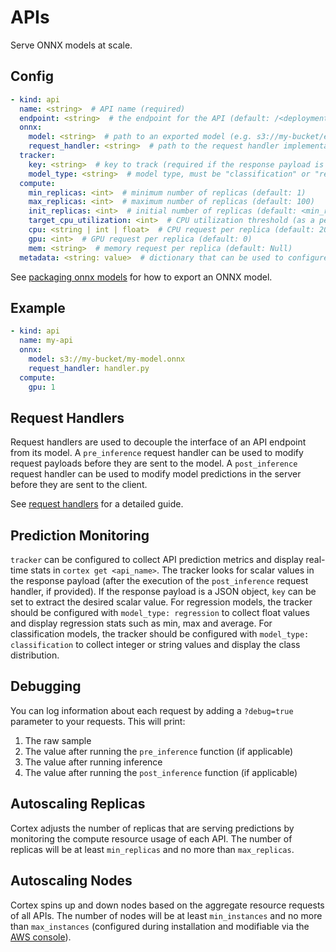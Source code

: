 # APIs

Serve ONNX models at scale.

## Config

```yaml
- kind: api
  name: <string>  # API name (required)
  endpoint: <string>  # the endpoint for the API (default: /<deployment_name>/<api_name>)
  onnx:
    model: <string>  # path to an exported model (e.g. s3://my-bucket/exported_model.onnx) (required)
    request_handler: <string>  # path to the request handler implementation file, relative to the cortex root (optional)
  tracker:
    key: <string>  # key to track (required if the response payload is a JSON object)
    model_type: <string>  # model type, must be "classification" or "regression" (required)
  compute:
    min_replicas: <int>  # minimum number of replicas (default: 1)
    max_replicas: <int>  # maximum number of replicas (default: 100)
    init_replicas: <int>  # initial number of replicas (default: <min_replicas>)
    target_cpu_utilization: <int>  # CPU utilization threshold (as a percentage) to trigger scaling (default: 80)
    cpu: <string | int | float>  # CPU request per replica (default: 200m)
    gpu: <int>  # GPU request per replica (default: 0)
    mem: <string>  # memory request per replica (default: Null)
  metadata: <string: value>  # dictionary that can be used to configure custom values (optional)
```

See [packaging onnx models](./packaging.md) for how to export an ONNX model.

## Example

```yaml
- kind: api
  name: my-api
  onnx:
    model: s3://my-bucket/my-model.onnx
    request_handler: handler.py
  compute:
    gpu: 1
```

## Request Handlers

Request handlers are used to decouple the interface of an API endpoint from its model. A `pre_inference` request handler can be used to modify request payloads before they are sent to the model. A `post_inference` request handler can be used to modify model predictions in the server before they are sent to the client.

See [request handlers](../request-handlers.md) for a detailed guide.

## Prediction Monitoring

`tracker` can be configured to collect API prediction metrics and display real-time stats in `cortex get <api_name>`. The tracker looks for scalar values in the response payload (after the execution of the `post_inference` request handler, if provided). If the response payload is a JSON object, `key` can be set to extract the desired scalar value. For regression models, the tracker should be configured with `model_type: regression` to collect float values and display regression stats such as min, max and average. For classification models, the tracker should be configured with `model_type: classification` to collect integer or string values and display the class distribution.

## Debugging

You can log information about each request by adding a `?debug=true` parameter to your requests. This will print:

1. The raw sample
2. The value after running the `pre_inference` function (if applicable)
3. The value after running inference
4. The value after running the `post_inference` function (if applicable)

## Autoscaling Replicas

Cortex adjusts the number of replicas that are serving predictions by monitoring the compute resource usage of each API. The number of replicas will be at least `min_replicas` and no more than `max_replicas`.

## Autoscaling Nodes

Cortex spins up and down nodes based on the aggregate resource requests of all APIs. The number of nodes will be at least `min_instances` and no more than `max_instances` (configured during installation and modifiable via the [AWS console](https://docs.aws.amazon.com/autoscaling/ec2/userguide/as-manual-scaling.html)).
